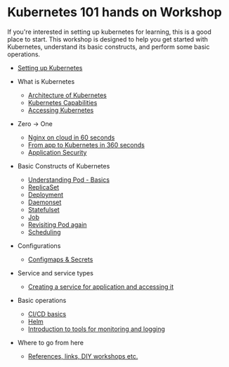 # Kubernetes 101 hands on Workshop

If you're interested in setting up kubernetes for learning, this is a good place to start. This workshop is designed to help you get started with Kubernetes, understand its basic constructs, and perform some basic operations.
- [Setting up Kubernetes](./content/setup.md)

- What is Kubernetes 
  - [Architecture of Kubernetes](./content/architecture.md)
  - [Kubernetes Capabilities](./content/kubernetes.md)
  - [Accessing Kubernetes](./content/api_kubectl.md)

- Zero -> One
  - [Nginx on cloud in 60 seconds](./content/first_run.md)
  - [From app to Kubernetes in 360 seconds](./content/app_container.md)
  - [Application Security](./content/app_security.md)

- Basic Constructs of Kubernetes
  - [Understanding Pod - Basics](./content/first_pod.md)
  - [ReplicaSet](./content/replicaset.md)
  - [Deployment](./content/deployment.md)
  - [Daemonset](./content/daemonset.md)
  - [Statefulset](./content/statefulset.md)
  - [Job](./content/job.md)
  - [Revisiting Pod again](./content/pod_again.md)
  - [Scheduling](./content/scheduling.md)

- Configurations
  - [Configmaps & Secrets](./content/config.md)

- Service and service types
  - [Creating a service for application and accessing it](./content/services.md)

- Basic operations
  - [CI/CD basics](./content/ci_cd.md)
  - [Helm](./content/helm.md)
  - [Introduction to tools for monitoring and logging](./content/monitoring_tools.md)


- Where to go from here
  - [References, links, DIY workshops etc.](./content/references.md)
